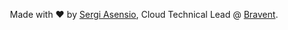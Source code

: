 <br><br>
<center>Made with ❤️ by <a href="mailto:sergi.asensio@bravent.net">Sergi Asensio</a>, Cloud Technical Lead @ <a href="https://bravent.net">Bravent</a>.</center>